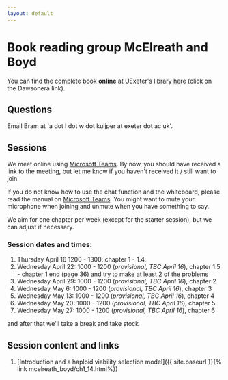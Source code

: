 ```yaml
---
layout: default
---
```


# Book reading group McElreath and Boyd 
You can find the complete book **online** at UExeter's library [here](http://encore.exeter.ac.uk/iii/encore/record/C__Rb3552240?lang=eng) (click on the Dawsonera link).

## Questions
Email Bram at 'a dot l dot w dot kuijper at exeter dot ac uk'.

## Sessions
We meet online using [Microsoft Teams](https://products.office.com/en-gb/microsoft-teams/download-app). By now, you should have received a link to the meeting, but let me know if you haven't received it / still want to join.

If you do not know how to use the chat function and the whiteboard, please read the manual on [Microsoft Teams](https://www.exeter.ac.uk/it/teams/). You might want to mute your microphone when joining and unmute when you have something to say. 

We aim for one chapter per week (except for the starter session), but we can adjust if necessary. 

### Session dates and times:
1. Thursday April 16 1200 - 1300: chapter 1 - 1.4. 
2. Wednesday April 22: 1000 - 1200 (*provisional, TBC April 16*), chapter 1.5 - chapter 1 end (page 36) and try to make at least 2 of the problems 
3. Wednesday April 29: 1000 - 1200 (*provisional, TBC April 16*), chapter 2 
4. Wednesday May 6: 1000 - 1200 (*provisional, TBC April 16*), chapter 3 
5. Wednesday May 13: 1000 - 1200 (*provisional, TBC April 16*), chapter 4
6. Wednesday May 20: 1000 - 1200 (*provisional, TBC April 16*), chapter 5
6. Wednesday May 27: 1000 - 1200 (*provisional, TBC April 16*), chapter 6

and after that we'll take a break and take stock

## Session content and links
1. [Introduction and a haploid viability selection model]({{ site.baseurl }}{% link mcelreath_boyd/ch1_14.html%})
